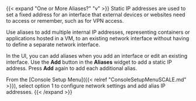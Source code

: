 ---
---

{{< expand "One or More Aliases?" "v" >}}
Static IP addresses are used to set a fixed address for an interface that external devices or websites need to access or remember, such as for VPN access.

Use aliases to add multiple internal IP addresses, representing containers or applications hosted in a VM, to an existing network interface without having to define a separate network interface.

In the UI, you can add aliases when you add an interface or edit an existing interface. Use the **Add** button in the **Aliases** widget to add a static IP address. Press **Add** again to add each additional alias.

From the [Console Setup Menu]({{< relref "ConsoleSetupMenuSCALE.md" >}}), select option 1 to configure network settings and add alias IP addresses.
{{< /expand >}}